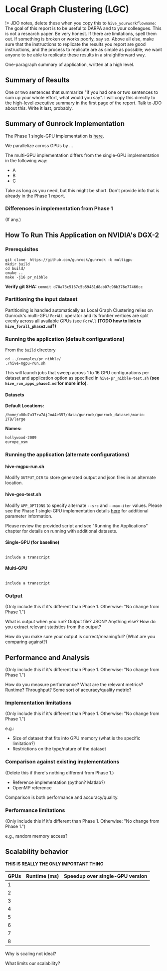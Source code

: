 # Local Graph Clustering (LGC)

!> JDO notes, delete these when you copy this to `hive_yourworkflowname`: The goal of this report is to be useful to DARPA and to your colleagues. This is not a research paper. Be very honest. If there are limitations, spell them out. If something is broken or works poorly, say so. Above all else, make sure that the instructions to replicate the results you report are good instructions, and the process to replicate are as simple as possible; we want anyone to be able to replicate these results in a straightforward way.

One-paragraph summary of application, written at a high level.

## Summary of Results

One or two sentences that summarize "if you had one or two sentences to sum up your whole effort, what would you say". I will copy this directly to the high-level executive summary in the first page of the report. Talk to JDO about this. Write it last, probably.

## Summary of Gunrock Implementation

The Phase 1 single-GPU implementation is [here](../hive/hive_yourworkflowname).

We parallelize across GPUs by ...

The multi-GPU implementation differs from the single-GPU implementation in the following way:

- A
- B
- C


Take as long as you need, but this might be short. Don't provide info that is already in the Phase 1 report.

### Differences in implementation from Phase 1

(If any.)

## How To Run This Application on NVIDIA's DGX-2

### Prerequisites
```
git clone  https://github.com/gunrock/gunrock -b multigpu
mkdir build
cd build/
cmake ..
make -j16 pr_nibble
```
**Verify git SHA:** `commit d70a73c5167c5b59481d8ab07c98b376e77466cc`

### Partitioning the input dataset

Partitioning is handled automatically as Local Graph Clustering relies on Gunrock's multi-GPU `ForALL` operator and its frontier vertices are split evenly across all available GPUs (see `ForAll` **(TODO how to link to `hive_forall_phase2.md`?)** 

### Running the application (default configurations)

From the `build` directory

```
cd ../examples/pr_nibble/
./hive-mgpu-run.sh
```

This will launch jobs that sweep across 1 to 16 GPU configurations per dataset and application option as specified in `hive-pr_nibble-test.sh` **(see `hive_run_apps_phase2.md` for more info)**.


#### Datasets
**Default Locations:**

```
/home/u00u7u37rw7AjJoA4e357/data/gunrock/gunrock_dataset/mario-2TB/large
```

**Names:**

```
hollywood-2009
europe_osm
```

### Running the application (alternate configurations)

#### hive-mgpu-run.sh


Modify `OUTPUT_DIR` to store generated output and json files in an alternate location.

#### hive-geo-test.sh

Modify `APP_OPTIONS` to specify alternate `--src` and `--max-iter` values.  Please see the Phase 1 single-GPU implementation details [here](https://gunrock.github.io/docs/#/hive/hive_pr_nibble) for additional parameter information.

Please review the provided script and see "Running the Applications" chapter for details on running with additional datasets.

#### Single-GPU (for baseline)

<code>
include a transcript
</code>

#### Multi-GPU

<code>
include a transcript
</code>

### Output

(Only include this if it's different than Phase 1. Otherwise: "No change from Phase 1.")

What is output when you run? Output file? JSON? Anything else? How do you extract relevant statistics from the output?

How do you make sure your output is correct/meaningful? (What are you comparing against?)

## Performance and Analysis

(Only include this if it's different than Phase 1. Otherwise: "No change from Phase 1.")

How do you measure performance? What are the relevant metrics? Runtime? Throughput? Some sort of accuracy/quality metric?

### Implementation limitations

(Only include this if it's different than Phase 1. Otherwise: "No change from Phase 1.")

e.g.:

- Size of dataset that fits into GPU memory (what is the specific limitation?)
- Restrictions on the type/nature of the dataset

### Comparison against existing implementations

(Delete this if there's nothing different from Phase 1.)

- Reference implementation (python? Matlab?)
- OpenMP reference

Comparison is both performance and accuracy/quality.

### Performance limitations

(Only include this if it's different than Phase 1. Otherwise: "No change from Phase 1.")

e.g., random memory access?

## Scalability behavior

**THIS IS REALLY THE ONLY IMPORTANT THING**

| GPUs | Runtime (ms) | Speedup over single-GPU version |
|------|--------------|---------------------------------|
| 1    |              |                                 |
| 2    |              |                                 |
| 3    |              |                                 |
| 4    |              |                                 |
| 5    |              |                                 |
| 6    |              |                                 |
| 7    |              |                                 |
| 8    |              |                                 |

Why is scaling not ideal?

What limits our scalability?
